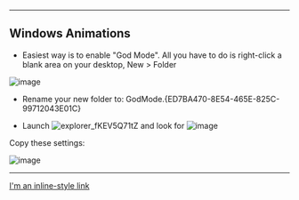 _____________________________________________________________________________________________________________________
## Windows Animations

* Easiest way is to enable "God Mode". All you have to do is right-click a blank area on your desktop, New > Folder

![image](https://user-images.githubusercontent.com/25332460/188119784-5825b25c-af37-46b8-ac2b-e5b50bbd232d.png)

* Rename your new folder to: GodMode.{ED7BA470-8E54-465E-825C-99712043E01C}
 
 * Launch ![explorer_fKEV5Q71tZ](https://user-images.githubusercontent.com/25332460/188120992-c1341b66-c652-4c9b-b640-be453ff0f178.jpg) and look for ![image](https://user-images.githubusercontent.com/25332460/188155472-cd08fea6-1826-4383-befc-8bcdc6a2babf.png)

Copy these settings:

![image](https://user-images.githubusercontent.com/25332460/188121561-56314c8e-6644-4251-97d0-81d018cb137c.png)

_____________________________________________________________________________________________________________________

[I'm an inline-style link](https://www.google.com)


